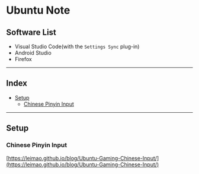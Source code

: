 # Ubuntu Note

## Software List
* Visual Studio Code(with the `Settings Sync` plug-in)
* Android Studio
* Firefox

***

## Index
* [Setup](#setup)
  * [Chinese Pinyin Input](#chinese-pinyin-input)
***

## Setup
### Chinese Pinyin Input
[https://leimao.github.io/blog/Ubuntu-Gaming-Chinese-Input/](https://leimao.github.io/blog/Ubuntu-Gaming-Chinese-Input/)